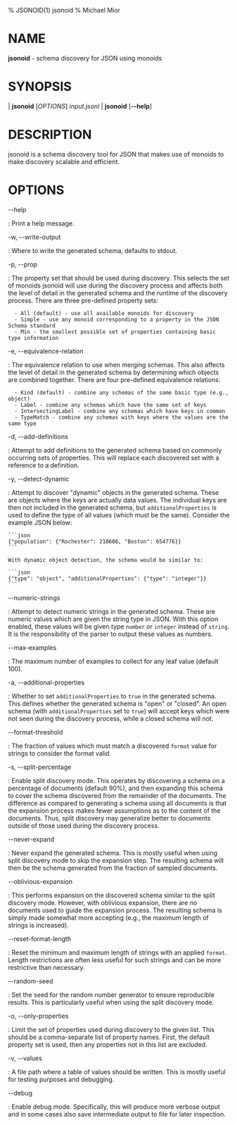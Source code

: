 % JSONOID(1) jsonoid
% Michael Mior

# NAME

**jsonoid** - schema discovery for JSON using monoids

# SYNOPSIS

| **jsonoid** \[*OPTIONS*] *input.jsonl*
| **jsonoid** \[**\--help**]

# DESCRIPTION

jsonoid is a schema discovery tool for JSON that makes use of monoids to make
discovery scalable and efficient.

# OPTIONS

\--help

: Print a help message.

-w, \--write-output

: Where to write the generated schema, defaults to stdout.

-p, \--prop

: The property set that should be used during discovery. This selects the set
of monoids jsonoid will use during the discovery process and affects both the
level of detail in the generated schema and the runtime of the discovery
process. There are three pre-defined property sets:

      - All (default) - use all available monoids for discovery
      - Simple - use any monoid corresponding to a property in the JSON Schema standard
      - Min - the smallest possible set of properties containing basic type information

-e, \--equivalence-relation

: The equivalence relation to use when merging schemas. This also affects the
level of detail in the generated schema by determining which objects are
combined together. There are four pre-defined equivalence relations:

      - Kind (default) - combine any schemas of the same basic type (e.g., object)
      - Label - combine any schemas which have the same set of keys
      - IntersectingLabel - combine any schemas which have keys in common
      - TypeMatch - combine any schemas with keys where the values are the same type

-d, \--add-definitions

: Attempt to add definitions to the generated schema based on commonly
occurring sets of properties. This will replace each discovered set with a
reference to a definition.

-y, \--detect-dynamic

: Attempt to discover "dynamic" objects in the generated schema. These are
objects where the keys are actually data values. The individual keys are then
not included in the generated schema, but `additionalProperties` is used to
define the type of all values (which must be the same). Consider the example
JSON below:

    ```json
    {"population": {"Rochester": 210606, "Boston": 654776}}
    ```

    With dynamic object detection, the schema would be similar to:

    ```json
    {"type": "object", "additionalProperties": {"type": "integer"}}
    ```

\--numeric-strings

: Attempt to detect numeric strings in the generated schema. These are numeric
values which are given the string type in JSON. With this option enabled, these
values will be given type `number` or `integer` instead of `string`. It is the
responsibility of the parser to output these values as numbers.

\--max-examples

: The maximum number of examples to collect for any leaf value (default 100).

-a, \--additional-properties

: Whether to set `additionalProperties` to `true` in the generated schema. This
defines whether the generated schema is "open" or "closed". An open schema
(with `additionalProperties` set to `true`) will accept keys which were not
seen during the discovery process, while a closed schema will not.

\--format-threshold

: The fraction of values which must match a discovered `format` value for
strings to consider the format valid.

-s, \--split-percentage

: Enable split discovery mode. This operates by discovering a schema on a
percentage of documents (default 90%), and then expanding this schema to cover
the schema discovered from the remainder of the documents. The difference as
compared to generating a schema using all documents is that the expansion
process makes fewer assumptions as to the content of the documents. Thus,
split discovery may generalize better to documents outside of those used during
the discovery process.

\--never-expand

: Never expand the generated schema. This is mostly useful when using split
discovery mode to skip the expansion step. The resulting schema will then be
the schema generated from the fraction of sampled documents.

\--oblivious-expansion

: This performs expansion on the discovered schema similar to the split
discovery mode. However, with oblivious expansion, there are no documents used
to guide the expansion process. The resulting schema is simply made somewhat
more accepting (e.g., the maximum length of strings is increased).

\--reset-format-length

: Reset the minimum and maximum length of strings with an applied `format`.
Length restrictions are often less useful for such strings and can be more
restrictive than necessary.

\--random-seed

: Set the seed for the random number generator to ensure reproducible results.
This is particularly useful when using the split discovery mode.

-o, \--only-properties

: Limit the set of properties used during discovery to the given list. This
should be a comma-separate list of property names. First, the default property
set is used, then any properties not in this list are excluded.

-v, \--values

: A file path where a table of values should be written. This is mostly useful
for testing purposes and debugging.

\--debug

: Enable debug mode. Specifically, this will produce more verbose output and
in some cases also save intermediate output to file for later inspection.
